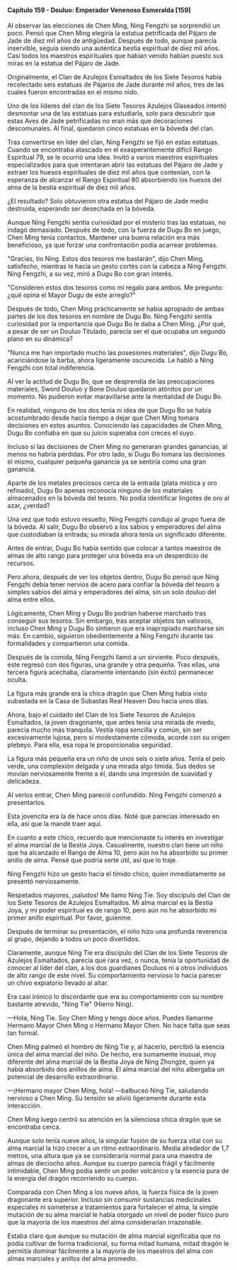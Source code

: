 
#### Capítulo 159 - Douluo: Emperador Venenoso Esmeralda [159]

Al observar las elecciones de Chen Ming, Ning Fengzhi se sorprendió un poco. Pensó que Chen Ming elegiría la estatua petrificada del Pájaro de Jade de diez mil años de antigüedad. Después de todo, aunque parecía inservible, seguía siendo una auténtica bestia espiritual de diez mil años. Casi todos los maestros espirituales que habían venido habían puesto sus miras en la estatua del Pájaro de Jade.

Originalmente, el Clan de Azulejos Esmaltados de los Siete Tesoros había recolectado seis estatuas de Pájaros de Jade durante mil años, tres de las cuales fueron encontradas en el mismo nido.

Uno de los líderes del clan de los Siete Tesoros Azulejos Glaseados intentó desmontar una de las estatuas para estudiarla, solo para descubrir que estas Aves de Jade petrificadas no eran más que decoraciones descomunales. Al final, quedaron cinco estatuas en la bóveda del clan.

Tras convertirse en líder del clan, Ning Fengzhi se fijó en estas estatuas. Cuando se encontraba atascado en el exasperantemente difícil Rango Espiritual 79, se le ocurrió una idea. Invitó a varios maestros espirituales especializados para que intentaran abrir las estatuas del Pájaro de Jade y extraer los huesos espirituales de diez mil años que contenían, con la esperanza de alcanzar el Rango Espiritual 80 absorbiendo los huesos del alma de la bestia espiritual de diez mil años.

¿El resultado? Solo obtuvieron otra estatua del Pájaro de Jade medio destruida, esperando ser desechada en la bóveda.

Aunque Ning Fengzhi sentía curiosidad por el misterio tras las estatuas, no indagó demasiado. Después de todo, con la fuerza de Dugu Bo en juego, Chen Ming tenía contactos. Mantener una buena relación era más beneficioso, ya que forzar una confrontación podía acarrear problemas.

"Gracias, tío Ning. Estos dos tesoros me bastarán", dijo Chen Ming, satisfecho, mientras le hacía un gesto cortés con la cabeza a Ning Fengzhi. Ning Fengzhi, a su vez, miró a Dugu Bo con gran interés.

"Consideren estos dos tesoros como mi regalo para ambos. Me pregunto: ¿qué opina el Mayor Dugu de este arreglo?"

Después de todo, Chen Ming prácticamente se había apropiado de ambas partes de los dos tesoros en nombre de Dugu Bo. Ning Fengzhi sentía curiosidad por la importancia que Dugu Bo le daba a Chen Ming. ¿Por qué, a pesar de ser un Douluo Titulado, parecía ser el que ocupaba un segundo plano en su dinámica?

"Nunca me han importado mucho las posesiones materiales", dijo Dugu Bo, acariciándose la barba, ahora ligeramente oscurecida. Le habló a Ning Fengzhi con total indiferencia.

Al ver la actitud de Dugu Bo, que se desprendía de las preocupaciones materiales, Sword Douluo y Bone Douluo quedaron atónitos por un momento. No pudieron evitar maravillarse ante la mentalidad de Dugu Bo.

En realidad, ninguno de los dos tenía ni idea de que Dugu Bo se había acostumbrado desde hacía tiempo a dejar que Chen Ming tomara decisiones en estos asuntos. Conociendo las capacidades de Chen Ming, Dugu Bo confiaba en que su juicio superaba con creces el suyo.

Incluso si las decisiones de Chen Ming no generaran grandes ganancias, al menos no habría pérdidas. Por otro lado, si Dugu Bo tomara las decisiones él mismo, cualquier pequeña ganancia ya se sentiría como una gran ganancia.

Aparte de los metales preciosos cerca de la entrada (plata mística y oro refinado), Dugu Bo apenas reconocía ninguno de los materiales almacenados en la bóveda del tesoro. No podía identificar lingotes de oro al azar, ¿verdad?

Una vez que todo estuvo resuelto, Ning Fengzhi condujo al grupo fuera de la bóveda. Al salir, Dugu Bo observó a los sabios y emperadores del alma que custodiaban la entrada; su mirada ahora tenía un significado diferente.

Antes de entrar, Dugu Bo había sentido que colocar a tantos maestros de almas de alto rango para proteger una bóveda era un desperdicio de recursos.

Pero ahora, después de ver los objetos dentro, Dugu Bo pensó que Ning Fengzhi debía tener nervios de acero para confiar la bóveda del tesoro a simples sabios del alma y emperadores del alma, sin un solo douluo del alma entre ellos.

Lógicamente, Chen Ming y Dugu Bo podrían haberse marchado tras conseguir sus tesoros. Sin embargo, tras aceptar objetos tan valiosos, incluso Chen Ming y Dugu Bo sintieron que era inapropiado marcharse sin más. En cambio, siguieron obedientemente a Ning Fengzhi durante las formalidades y compartieron una comida.

Después de la comida, Ning Fengzhi llamó a un sirviente. Poco después, este regresó con dos figuras, una grande y otra pequeña. Tras ellas, una tercera figura acechaba, claramente intentando (sin éxito) permanecer oculta.

La figura más grande era la chica dragón que Chen Ming había visto subastada en la Casa de Subastas Real Heaven Dou hacía unos días.

Ahora, bajo el cuidado del Clan de los Siete Tesoros de Azulejos Esmaltados, la joven dragonante, que antes tenía una mirada de miedo, parecía mucho más tranquila. Vestía ropa sencilla y común, sin ser excesivamente lujosa, pero sí modestamente cómoda, acorde con su origen plebeyo. Para ella, esa ropa le proporcionaba seguridad.

La figura más pequeña era un niño de unos seis o siete años. Tenía el pelo verde, una complexión delgada y una mirada algo tímida. Sus dedos se movían nerviosamente frente a él, dando una impresión de suavidad y delicadeza.

Al verlos entrar, Chen Ming pareció confundido. Ning Fengzhi comenzó a presentarlos.

Esta jovencita era la de hace unos días. Noté que parecías interesado en ella, así que la mandé traer aquí.

En cuanto a este chico, recuerdo que mencionaste tu interés en investigar el alma marcial de la Bestia Joya. Casualmente, nuestro clan tiene un niño que ha alcanzado el Rango de Alma 10, pero aún no ha absorbido su primer anillo de alma. Pensé que podría serte útil, así que lo traje.

Ning Fengzhi hizo un gesto hacia el tímido chico, quien inmediatamente se presentó nerviosamente.

Respetados mayores, ¡saludos! Me llamo Ning Tie. Soy discípulo del Clan de los Siete Tesoros de Azulejos Esmaltados. Mi alma marcial es la Bestia Joya, y mi poder espiritual es de rango 10, pero aún no he absorbido mi primer anillo espiritual. Por favor, guíenme.

Después de terminar su presentación, el niño hizo una profunda reverencia al grupo, dejando a todos un poco divertidos.

Claramente, aunque Ning Tie era discípulo del Clan de los Siete Tesoros de Azulejos Esmaltados, parecía que rara vez, o nunca, tenía la oportunidad de conocer al líder del clan, a los dos guardianes Douluos ni a otros individuos de alto rango de este nivel. Su comportamiento nervioso lo hacía parecer un chivo expiatorio llevado al altar.

Era casi irónico lo discordante que era su comportamiento con su nombre bastante atrevido, "Ning Tie" (Hierro Ning).

—Hola, Ning Tie. Soy Chen Ming y tengo doce años. Puedes llamarme Hermano Mayor Chen Ming o Hermano Mayor Chen. No hace falta que seas tan formal.

Chen Ming palmeó el hombro de Ning Tie y, al hacerlo, percibió la esencia única del alma marcial del niño. De hecho, era sumamente inusual, muy diferente del alma marcial de la Bestia Joya de Ning Zhongze, quien ya había absorbido dos anillos de alma. El alma marcial del niño albergaba un potencial de desarrollo extraordinario.

—¡Hermano mayor Chen Ming, hola! —balbuceó Ning Tie, saludando nervioso a Chen Ming. Su tensión se alivió ligeramente durante esta interacción.

Chen Ming luego centró su atención en la silenciosa chica dragón que se encontraba cerca.

Aunque solo tenía nueve años, la singular fusión de su fuerza vital con su alma marcial la hizo crecer a un ritmo extraordinario. Medía alrededor de 1,7 metros, una altura que ya se consideraría normal para una maestra de almas de dieciocho años. Aunque su cuerpo parecía frágil y fácilmente intimidable, Chen Ming podía sentir un poder volcánico y la esencia pura de la energía del dragón recorriendo su cuerpo.

Comparada con Chen Ming a los nueve años, la fuerza física de la joven dragonante era superior. Incluso sin consumir sustancias medicinales especiales ni someterse a tratamientos para fortalecer el alma, la simple mutación de su alma marcial le había otorgado un nivel de poder físico puro que la mayoría de los maestros del alma considerarían irrazonable.

Estaba claro que aunque su mutación de alma marcial significaba que no podía cultivar de forma tradicional, su forma mitad humana, mitad dragón le permitía dominar fácilmente a la mayoría de los maestros del alma con almas marciales y anillos del alma promedio.